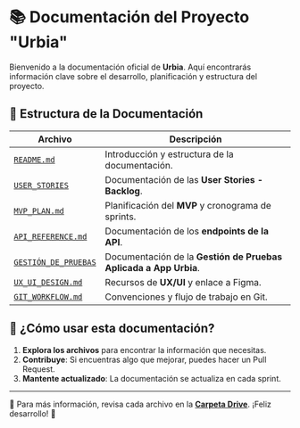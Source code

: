 # 📚 Documentación del Proyecto "Urbia"

Bienvenido a la documentación oficial de **Urbia**. Aquí encontrarás información clave sobre el desarrollo, planificación y estructura del proyecto.

## 📂 Estructura de la Documentación

| Archivo | Descripción |
|---------|------------|
| [`README.md`](https://github.com/No-Country-simulation/s21-19-t-webapp/blob/main/README.md) | Introducción y estructura de la documentación. |
| [`USER_STORIES`](https://docs.google.com/document/d/1QYpMNNTkodzCA1NQFGr-vWD-Dk9g27rwCXt_A9qPxb8/edit?usp=sharing) | Documentación de las **User Stories - Backlog**. |
| [`MVP_PLAN.md`](https://github.com/No-Country-simulation/s21-19-t-webapp/wiki/MVP-Plan) | Planificación del **MVP** y cronograma de sprints. |
| [`API_REFERENCE.md`](https://github.com/No-Country-simulation/s21-19-t-webapp/wiki/Documentaci%C3%B3n-de-la-API) | Documentación de los **endpoints de la API**. |
| [`GESTIÓN_DE_PRUEBAS`](https://github.com/No-Country-simulation/s21-19-t-webapp/wiki/Gesti%C3%B3n-de-Pruebas) | Documentación de la **Gestión de Pruebas Aplicada a App Urbia**. |
| [`UX_UI_DESIGN.md`](https://github.com/No-Country-simulation/s21-19-t-webapp/wiki/UX-UI-Design-%E2%80%90-Urbia) | Recursos de **UX/UI** y enlace a Figma. |
| [`GIT_WORKFLOW.md`](https://github.com/No-Country-simulation/s21-19-t-webapp/wiki/GIT-Workflow-y-Convenci%C3%B3n-de-Commits) | Convenciones y flujo de trabajo en Git. |

## 🚀 ¿Cómo usar esta documentación?

1. **Explora los archivos** para encontrar la información que necesitas.
2. **Contribuye**: Si encuentras algo que mejorar, puedes hacer un Pull Request.
3. **Mantente actualizado**: La documentación se actualiza en cada sprint.

---
🔗 Para más información, revisa cada archivo en la **[Carpeta Drive](https://drive.google.com/drive/folders/1YTNDdEm4klyz4-dyUw4Bq6Y8OqVfII1V?usp=sharing)**. ¡Feliz desarrollo! 🚀
